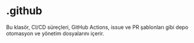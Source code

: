 # .github

Bu klasör, CI/CD süreçleri, GitHub Actions, issue ve PR şablonları gibi depo otomasyon ve yönetim dosyalarını içerir.
